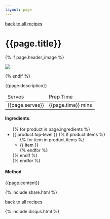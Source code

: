 ```yaml
---
layout: page
---
```


<p>
<a href="{{ site.url }}{{site.baseurl}}/recipes">back to all recipes</a>
</p>

<h1> {{page.title}}</h1>
{% if page.header_image %}
  <p>
    <img src="{{page.header_image}}">
  </p>
{% endif %}

<p>
{{page.description}}
</p>

<table>
<thead>
<tr>
<td>Serves</td>
<td>Prep Time</td>
</tr>
</thead>
<tr>
<td>{{page.serves}}</td>
<td>{{page.time}} mins</td>
</tr>
</table>



<h4>Ingredients:</h4>
<ul>
  {% for product in page.ingredients %}
  <li>{{ product.top-level }}
  {% if product.items %}
    <ul>
    {% for item in product.items %}
      <li>{{ item }}</li>
    {% endfor %}
    </ul>
  {% endif %}</li>
  {% endfor %}
</ul>

<h4>Method</h4>

{{page.content}}

{% include share.html %}

<p>
<a href="{{ site.url }}{{site.baseurl}}/recipes">back to all recipes</a>
</p>

{% include disqus.html %}

